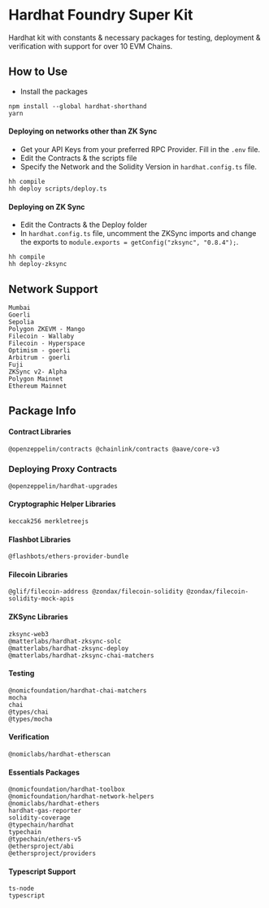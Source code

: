 # Hardhat Foundry Super Kit

Hardhat kit with constants & necessary packages for testing, deployment & verification with support for over 10 EVM Chains.

## How to Use

- Install the packages

```
npm install --global hardhat-shorthand
yarn
```

#### Deploying on networks other than ZK Sync

- Get your API Keys from your preferred RPC Provider. Fill in the `.env` file.
- Edit the Contracts & the scripts file
- Specify the Network and the Solidity Version in `hardhat.config.ts` file.

```
hh compile
hh deploy scripts/deploy.ts
```

#### Deploying on ZK Sync

- Edit the Contracts & the Deploy folder
- In `hardhat.config.ts` file, uncomment the ZKSync imports and change the exports to `module.exports = getConfig("zksync", "0.8.4");`.

```
hh compile
hh deploy-zksync
```

## Network Support

```
Mumbai
Goerli
Sepolia
Polygon ZKEVM - Mango
Filecoin - Wallaby
Filecoin - Hyperspace
Optimism - goerli
Arbitrum - goerli
Fuji
ZKSync v2- Alpha
Polygon Mainnet
Ethereum Mainnet
```

## Package Info

#### Contract Libraries

```
@openzeppelin/contracts @chainlink/contracts @aave/core-v3
```

### Deploying Proxy Contracts
```
@openzeppelin/hardhat-upgrades
```

#### Cryptographic Helper Libraries

```
keccak256 merkletreejs
```

#### Flashbot Libraries

```
@flashbots/ethers-provider-bundle
```

#### Filecoin Libraries
```
@glif/filecoin-address @zondax/filecoin-solidity @zondax/filecoin-solidity-mock-apis
```

#### ZKSync Libraries

```
zksync-web3
@matterlabs/hardhat-zksync-solc
@matterlabs/hardhat-zksync-deploy
@matterlabs/hardhat-zksync-chai-matchers
```

#### Testing

```
@nomicfoundation/hardhat-chai-matchers
mocha
chai
@types/chai
@types/mocha
```

#### Verification

```
@nomiclabs/hardhat-etherscan
```

#### Essentials Packages

```
@nomicfoundation/hardhat-toolbox
@nomicfoundation/hardhat-network-helpers
@nomiclabs/hardhat-ethers
hardhat-gas-reporter
solidity-coverage
@typechain/hardhat
typechain
@typechain/ethers-v5
@ethersproject/abi
@ethersproject/providers
```

#### Typescript Support

```
ts-node
typescript
```
